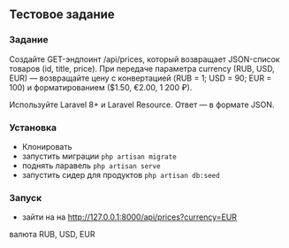 
## Тестовое задание

### Задание

Создайте GET-эндпоинт /api/prices, который возвращает JSON-список товаров (id, title, price).
При передаче параметра currency (RUB, USD, EUR) — возвращайте цену с конвертацией (RUB = 1; USD = 90; EUR = 100) и форматированием ($1.50, €2.00, 1 200 ₽).

Используйте Laravel 8+ и Laravel Resource. Ответ — в формате JSON.

### Установка 

- Клонировать
- запустить миграции `php artisan migrate`
- поднять ларавель `php artisan serve`
- запустить сидер для продуктов `php artisan db:seed`

### Запуск

- зайти на на http://127.0.0.1:8000/api/prices?currency=EUR

валюта RUB, USD, EUR
